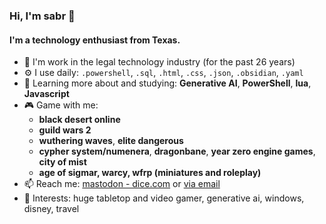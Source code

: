 ### Hi, I'm sabr 👋


#### I'm a technology enthusiast from Texas.

- 🏢 I'm work in the legal technology industry (for the past 26 years)
- ⚙️ I use daily: `.powershell`, `.sql`, `.html`, `.css`, `.json`, `.obsidian`, `.yaml`
- 🌱 Learning more about and studying: **Generative AI**, **PowerShell**, **lua**, **Javascript**
- 🎮 Game with me:
  -   **black desert online**
  -   **guild wars 2**
  -   **wuthering waves**, **elite dangerous**
  -   **cypher system/numenera**, **dragonbane**, **year zero engine games**, **city of mist**
  -   **age of sigmar, warcy, wfrp (miniatures and roleplay)**
- 📫 Reach me: [mastodon - dice.com](https://dice.camp/@sabr) or [via email](mailto:contact@sabr.one)
- 💜 Interests: huge tabletop and video gamer, generative ai, windows, disney, travel
